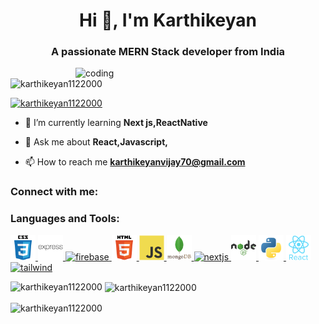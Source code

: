 <h1 align="center">Hi 👋, I'm Karthikeyan</h1>
<h3 align="center">A passionate MERN Stack developer from India</h3>
<img align="right" alt="coding" width="400" src="https://www.google.com/imgres?q=animated%20coding%20gif&imgurl=https%3A%2F%2Fuser-images.githubusercontent.com%2F74038190%2F219923823-bf1ce878-c6b8-4faa-be07-93e6b1006521.gif&imgrefurl=https%3A%2F%2Fgithub.com%2FAnmol-Baranwal%2FCool-GIFs-For-GitHub&docid=hqmA8T4OFW0sOM&tbnid=8slf02g053EjXM&vet=12ahUKEwjjgvn4h5uFAxXufGwGHaPpAbgQM3oECFMQAA..i&w=1007&h=595&hcb=2&ved=2ahUKEwjjgvn4h5uFAxXufGwGHaPpAbgQM3oECFMQAA" >
<p align="left"> <img src="https://komarev.com/ghpvc/?username=karthikeyan1122000&label=Profile%20views&color=0e75b6&style=flat" alt="karthikeyan1122000" /> </p>

<p align="left"> <a href="https://github.com/ryo-ma/github-profile-trophy"><img src="https://github-profile-trophy.vercel.app/?username=karthikeyan1122000" alt="karthikeyan1122000" /></a> </p>

- 🌱 I’m currently learning **Next js,ReactNative**

- 💬 Ask me about **React,Javascript,**

- 📫 How to reach me **karthikeyanvijay70@gmail.com**

<h3 align="left">Connect with me:</h3>
<p align="left">
</p>

<h3 align="left">Languages and Tools:</h3>
<p align="left"> <a href="https://www.w3schools.com/css/" target="_blank" rel="noreferrer"> <img src="https://raw.githubusercontent.com/devicons/devicon/master/icons/css3/css3-original-wordmark.svg" alt="css3" width="40" height="40"/> </a> <a href="https://expressjs.com" target="_blank" rel="noreferrer"> <img src="https://raw.githubusercontent.com/devicons/devicon/master/icons/express/express-original-wordmark.svg" alt="express" width="40" height="40"/> </a> <a href="https://firebase.google.com/" target="_blank" rel="noreferrer"> <img src="https://www.vectorlogo.zone/logos/firebase/firebase-icon.svg" alt="firebase" width="40" height="40"/> </a> <a href="https://www.w3.org/html/" target="_blank" rel="noreferrer"> <img src="https://raw.githubusercontent.com/devicons/devicon/master/icons/html5/html5-original-wordmark.svg" alt="html5" width="40" height="40"/> </a> <a href="https://developer.mozilla.org/en-US/docs/Web/JavaScript" target="_blank" rel="noreferrer"> <img src="https://raw.githubusercontent.com/devicons/devicon/master/icons/javascript/javascript-original.svg" alt="javascript" width="40" height="40"/> </a> <a href="https://www.mongodb.com/" target="_blank" rel="noreferrer"> <img src="https://raw.githubusercontent.com/devicons/devicon/master/icons/mongodb/mongodb-original-wordmark.svg" alt="mongodb" width="40" height="40"/> </a> <a href="https://nextjs.org/" target="_blank" rel="noreferrer"> <img src="https://cdn.worldvectorlogo.com/logos/nextjs-2.svg" alt="nextjs" width="40" height="40"/> </a> <a href="https://nodejs.org" target="_blank" rel="noreferrer"> <img src="https://raw.githubusercontent.com/devicons/devicon/master/icons/nodejs/nodejs-original-wordmark.svg" alt="nodejs" width="40" height="40"/> </a> <a href="https://postman.com" target="_blank" rel="noreferrer">   </a> <a href="https://www.python.org" target="_blank" rel="noreferrer"> <img src="https://raw.githubusercontent.com/devicons/devicon/master/icons/python/python-original.svg" alt="python" width="40" height="40"/> </a> <a href="https://reactjs.org/" target="_blank" rel="noreferrer"> <img src="https://raw.githubusercontent.com/devicons/devicon/master/icons/react/react-original-wordmark.svg" alt="react" width="40" height="40"/> </a> <a href="https://tailwindcss.com/" target="_blank" rel="noreferrer"> <img src="https://www.vectorlogo.zone/logos/tailwindcss/tailwindcss-icon.svg" alt="tailwind" width="40" height="40"/> </a> </p>

<p><img align="left" src="https://github-readme-stats.vercel.app/api/top-langs?username=karthikeyan1122000&show_icons=true&locale=en&layout=compact" alt="karthikeyan1122000" /></p>

<p>&nbsp;<img align="center" src="https://github-readme-stats.vercel.app/api?username=karthikeyan1122000&show_icons=true&locale=en" alt="karthikeyan1122000" /></p>

<p><img align="center" src="https://github-readme-streak-stats.herokuapp.com/?user=karthikeyan1122000&" alt="karthikeyan1122000" /></p>
